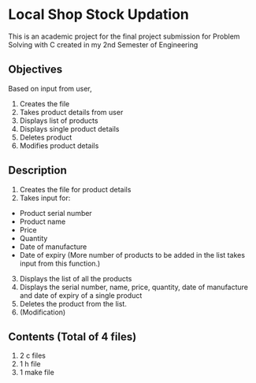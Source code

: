 # Local Shop Stock Updation
This is an academic project for the final project submission for Problem Solving with C created in my 2nd Semester of Engineering

## Objectives

Based on input from user,
1.	Creates the file
2.	Takes product details from user
3.	Displays list of products
4.	Displays single product details
5.	Deletes product
6.	Modifies product details

## Description

1.	Creates the file for product details
2.	Takes input for:
*	Product serial number
*	Product name
*	Price 
*	Quantity
*	Date of manufacture
*	Date of expiry
(More number of products to be added in the list takes input from this function.)

3.	Displays the list of all the products
4.	Displays the serial number, name, price, quantity, date of manufacture and date of expiry of a single product
5.	Deletes the product from the list.
6.	(Modification)

## Contents (Total of 4 files)
1.	2 c files
2.	1 h file
3.	1 make file
